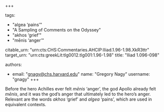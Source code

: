 +++

tags:
- "algea ‘pains’"
- "A Sampling of Comments on the Odyssey"
- "akhos ‘grief’"
- "mēnis ‘anger’"

citable_urn: "urn:cts:CHS:Commentaries.AHCIP:Iliad.1.96-1.98.XkR3ttr"
target_urn: "urn:cts:greekLit:tlg0012.tlg001:1.96-1.98"
title: "Iliad 1.096-098"

authors:
- email: "gnagy@chs.harvard.edu"
  name: "Gregory Nagy"
  username: "gnagy"
+++

<p>Before the hero Achilles ever felt <em>mēnis</em> ‘anger’, the god Apollo already felt <em>mēnis</em>, and it was the god’s anger that ultimately led to the hero’s anger. Relevant are the words <em>akhos</em> ‘grief’ and <em>algea</em> ‘pains’, which are used in equivalent contexts.  </p>
